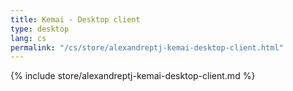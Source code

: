 ```yaml
---
title: Kemai - Desktop client
type: desktop
lang: cs
permalink: "/cs/store/alexandreptj-kemai-desktop-client.html"
---
```


{% include store/alexandreptj-kemai-desktop-client.md %}
